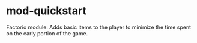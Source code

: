 # mod-quickstart
Factorio module: Adds basic items to the player to minimize the time spent on the early portion of the game.
